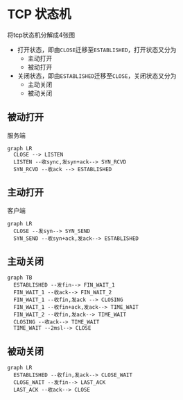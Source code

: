 # TCP 状态机

将tcp状态机分解成4张图
- 打开状态，即由`CLOSE`迁移至`ESTABLISHED`，打开状态又分为
  - 主动打开
  - 被动打开
- 关闭状态，即由`ESTABLISHED`迁移至`CLOSE`，关闭状态又分为
  - 主动关闭
  - 被动关闭

## 被动打开

服务端

```mermaid
graph LR
  CLOSE --> LISTEN
  LISTEN --收sync,发syn+ack--> SYN_RCVD
  SYN_RCVD --收ack --> ESTABLISHED
```

## 主动打开

客户端

```mermaid
graph LR
  CLOSE --发syn--> SYN_SEND
  SYN_SEND --收syn+ack,发ack--> ESTABLISHED
```

## 主动关闭

```mermaid
graph TB
  ESTABLISHED --发fin--> FIN_WAIT_1
  FIN_WAIT_1 --收ack--> FIN_WAIT_2
  FIN_WAIT_1 --收fin,发ack --> CLOSING
  FIN_WAIT_1 --收fin+ack,发ack--> TIME_WAIT
  FIN_WAIT_2 --收fin,发ack--> TIME_WAIT
  CLOSING --收ack--> TIME_WAIT
  TIME_WAIT --2msl--> CLOSE
```

## 被动关闭

```mermaid
graph LR
  ESTABLISHED --收fin,发ack--> CLOSE_WAIT
  CLOSE_WAIT --发fin--> LAST_ACK
  LAST_ACK --收ack--> CLOSE
```
